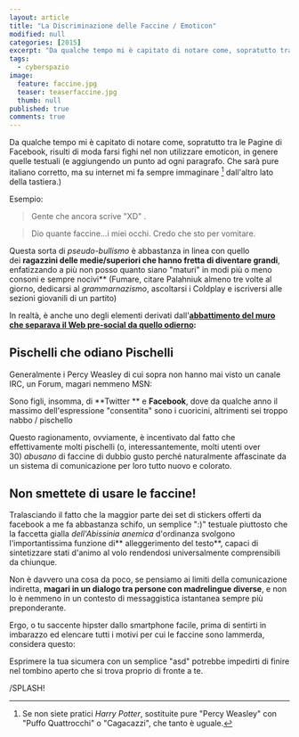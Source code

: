 ```yaml
---
layout: article
title: "La Discriminazione delle Faccine / Emoticon"
modified: null
categories: [2015]
excerpt: "Da qualche tempo mi è capitato di notare come, sopratutto tra le Pagine di Facebook, risulti di moda farsi fighi..."
tags:
  - cyberspazio
image: 
  feature: faccine.jpg
  teaser: teaserfaccine.jpg
  thumb: null
published: true
comments: true
---
```


Da qualche tempo mi è capitato di notare come, sopratutto tra le Pagine di Facebook, risulti di moda farsi fighi nel non utilizzare emoticon, in genere quelle testuali (e aggiungendo un punto ad ogni paragrafo. Che sarà pure italiano corretto, ma su internet mi fa sempre immaginare [^Percy Weasley] dall'altro lato della tastiera.)

[^Percy Weasley]: Se non siete pratici _Harry Potter_, sostituite pure "Percy Weasley" con "Puffo Quattrocchi" o "Cagacazzi", che tanto è uguale.  
  
Esempio:  

> Gente che ancora scrive "XD" .   
  
> Dio quante faccine...i miei occhi. Credo che sto per vomitare.

Questa sorta di _pseudo-bullismo_ è abbastanza in linea con quello dei **ragazzini delle medie/superiori che hanno fretta di diventare grandi**, enfatizzando a più non posso quanto siano "maturi" in modi più o meno consoni e sempre nocivi** (Fumare, citare Palahniuk almeno tre volte al giorno, dedicarsi al _grammarnazismo_, ascoltarsi i Coldplay e iscriversi alle sezioni giovanili di un partito)  
  
In realtà, è anche uno degli elementi derivati dall'**[abbattimento del muro che separava il Web pre-social da quello odierno](http://xabacadabra.blogspot.it/2014/10/la-storia-di-internet-e-il-web-15.html):**  

## Pischelli che odiano Pischelli

Generalmente i Percy Weasley di cui sopra non hanno mai visto un canale IRC, un Forum, magari nemmeno MSN:  
  
Sono figli, insomma, di **Twitter ** e **Facebook**, dove da qualche anno il massimo dell'espressione "consentita" sono i cuoricini, altrimenti sei troppo nabbo / pischello  
  
Questo ragionamento, ovviamente, è incentivato dal fatto che effettivamente molti pischelli (o, interessantemente, molti utenti over 30) _abusano_ di faccine di dubbio gusto perché naturalmente affascinate da un sistema di comunicazione per loro tutto nuovo e colorato.  

## Non smettete di usare le faccine!

Tralasciando il fatto che la maggior parte dei set di stickers offerti da facebook a me fa abbastanza schifo, un semplice ":)" testuale piuttosto che la faccetta gialla _dell'Abissinia anemica_ d'ordinanza svolgono l'importantissima funzione di** alleggerimento del testo**, capaci di sintetizzare stati d'animo al volo rendendosi universalmente comprensibili da chiunque.  
  
Non è davvero una cosa da poco, se pensiamo ai limiti della comunicazione indiretta, **magari in un dialogo tra persone con madrelingue diverse**, e non lo è nemmeno in un contesto di messaggistica istantanea sempre più preponderante.  
  
Ergo, o tu saccente hipster dallo smartphone facile, prima di sentirti in imbarazzo ed elencare tutti i motivi per cui le faccine sono lammerda, considera questo:  
  
Esprimere la tua sicumera con un semplice "asd" potrebbe impedirti di finire nel tombino aperto che si trova proprio di fronte a te.  
  
/SPLASH!  